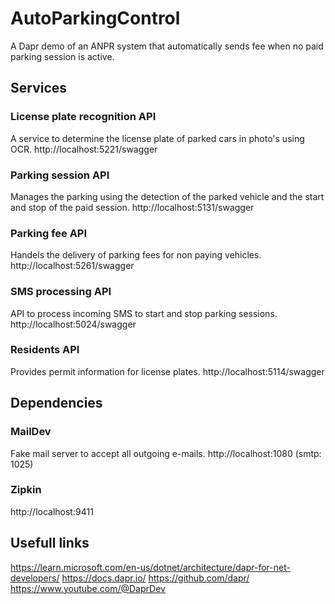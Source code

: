 # AutoParkingControl
A Dapr demo of an ANPR system that automatically sends fee when no paid parking session is active.

## Services
### License plate recognition API
A service to determine the license plate of parked cars in photo's using OCR.
http://localhost:5221/swagger

### Parking session API
Manages the parking using the detection of the parked vehicle and the start and stop of the paid session.
http://localhost:5131/swagger

### Parking fee API
Handels the delivery of parking fees for non paying vehicles.
http://localhost:5261/swagger

### SMS processing API
API to process incoming SMS to start and stop parking sessions.
http://localhost:5024/swagger

### Residents API
Provides permit information for license plates.
http://localhost:5114/swagger

## Dependencies
### MailDev
Fake mail server to accept all outgoing e-mails.
http://localhost:1080 (smtp: 1025)

### Zipkin
http://localhost:9411

## Usefull links
https://learn.microsoft.com/en-us/dotnet/architecture/dapr-for-net-developers/
https://docs.dapr.io/
https://github.com/dapr/
https://www.youtube.com/@DaprDev